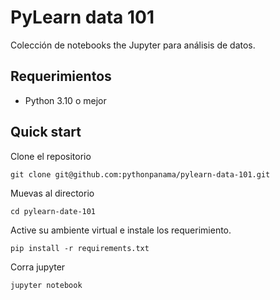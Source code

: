 # PyLearn data 101

Colección de notebooks the Jupyter para análisis de datos.

## Requerimientos

- Python 3.10 o mejor

## Quick start

Clone el repositorio

```shell
git clone git@github.com:pythonpanama/pylearn-data-101.git
```

Muevas al directorio

```shell
cd pylearn-date-101
```

Active su ambiente virtual e instale los requerimiento.

```shell
pip install -r requirements.txt
```

Corra jupyter

```shell
jupyter notebook
```

